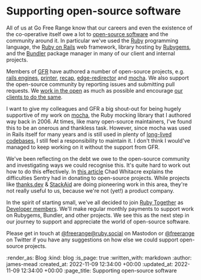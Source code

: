 Supporting open-source software
=======

All of us at Go Free Range know that our careers and even the existence of the co-operative itself owe a lot to [open-source software] and the community around it. In particular we've used the [Ruby] programming language, the [Ruby on Rails] web framework, library hosting by [Rubygems], and the [Bundler] package manager in many of our client and internal projects.

Members of [GFR] have authored a number of open-source projects, e.g. [rails engines], [printer], [recap], [edge-redirector] and [mocha]. We also support the open-source community by reporting issues and submitting pull requests. We [work in the open][freerange-site] as much as possible and encourage [our clients to do the same][alphagov-whitehall].

I want to give my colleagues and GFR a big shout-out for being hugely supportive of my work on [mocha], the Ruby mocking library that I authored way back in 2006. At times, like many open-source maintainers, I've found this to be an onerous and thankless task. However, since mocha was used in Rails itself for many years and is still used in plenty of [long-lived codebases][shopify-engineering], I still feel a responsibility to maintain it. I don't think I would've managed to keep working on it without the support from GFR.

We've been reflecting on the debt we owe to the open-source community and investigating ways we could recognise this. It's quite hard to work out how to do this effectively. In [this article][sentry-oss-donations] Chad Whitacre explains the difficulties Sentry had in donating to open-source projects. While projects like [thanks.dev] & [StackAid] are doing pioneering work in this area, they're not really useful to us, because we're not (yet!) a product company.

In the spirit of starting small, we've all decided to join [Ruby Together] as [Developer members][rubytogether-plans]. We'll make regular monthly payments to support work on Rubygems, Bundler, and other projects. We see this as the next step in our journey to support and appreciate the world of open-source software.

Please get in touch at [@freerange@ruby.social] on Mastodon or [@freerange] on Twitter if you have any suggestions on how else we could support open-source projects.

[@freerange@ruby.social]: https://ruby.social/@freerange
[@freerange]: https://twitter.com/freerange
[open-source software]: https://en.wikipedia.org/wiki/Open-source_software
[Ruby]: https://www.ruby-lang.org/
[Ruby on Rails]: https://rubyonrails.org/
[Rubygems]: https://rubygems.org/
[Bundler]: https://bundler.io/
[GFR]: /
[rails engines]: https://github.com/lazyatom/engines
[printer]: https://github.com/exciting-io/printer
[recap]: https://github.com/tomafro/recap
[edge-redirector]: https://github.com/floehopper/edge-redirector
[mocha]: https://github.com/freerange/mocha
[freerange-site]: https://github.com/freerange/site
[alphagov-whitehall]: https://github.com/alphagov/whitehall
[Ruby Together]: https://rubytogether.org/
[rubytogether-plans]: https://rubytogether.org/developers#plans
[sentry-oss-donations]: https://blog.sentry.io/2022/10/27/we-just-gave-260-028-dollars-to-open-source-maintainers/
[thanks.dev]: https://thanks.dev/
[StackAid]: https://www.stackaid.us/
[shopify-engineering]: https://shopify.engineering/

:render_as: Blog
:kind: blog
:is_page: true
:written_with: markdown
:author: james-mead
:created_at: 2022-11-09 12:34:00 +00:00
:updated_at: 2022-11-09 12:34:00 +00:00
:page_title: Supporting open-source software
